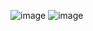 ![image](https://github.com/user-attachments/assets/ad6948bc-c889-4145-b758-b01872be64e2)
![image](https://github.com/user-attachments/assets/e422be44-b872-4865-b97a-35fec61914b2)
